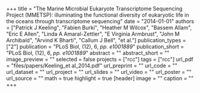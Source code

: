 +++
title = "The Marine Microbial Eukaryote Transcriptome Sequencing Project (MMETSP): illuminating the functional diversity of eukaryotic life in the oceans through transcriptome sequencing"
date = "2014-01-01"
authors = ["Patrick J Keeling", "Fabien Burki", "Heather M Wilcox", "Bassem Allam", "Eric E Allen", "Linda A Amaral-Zettler", "E Virginia Armbrust", "John M Archibald", "Arvind K Bharti", "Callum J Bell", "et al."]
publication_types = ["2"]
publication = "PLoS Biol, (12), 6, _pp. e1001889_"
publication_short = "PLoS Biol, (12), 6, _pp. e1001889_"
abstract = ""
abstract_short = ""
image_preview = ""
selected = false
projects = ["rcc"]
tags = ["rcc"]
url_pdf = "files/papers/Keeling_et al_2014.pdf"
url_preprint = ""
url_code = ""
url_dataset = ""
url_project = ""
url_slides = ""
url_video = ""
url_poster = ""
url_source = ""
math = true
highlight = true
[header]
image = ""
caption = ""
+++
